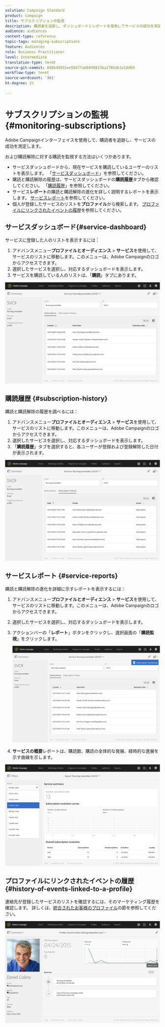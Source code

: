 ```yaml
---
solution: Campaign Standard
product: campaign
title: サブスクリプションの監視
description: 購読者を追跡し、ダッシュボードとレポートを使用してサービスの成功を測定する方法について説明します。
audience: audiences
content-type: reference
topic-tags: managing-subscriptions
feature: Audiences
role: Business Practitioner
level: Intermediate
translation-type: tm+mt
source-git-commit: 088b49931ee5047fa6b949813ba17654b1e10d60
workflow-type: tm+mt
source-wordcount: '361'
ht-degree: 2%

---
```



# サブスクリプションの監視{#monitoring-subscriptions}

Adobe Campaignインターフェイスを使用して、購読者を追跡し、サービスの成功を測定します。

および購読解除に対する購読を監視する方法はいくつかあります。

* サービスダッシュボードから、現在サービスを購読しているユーザーのリストを表示します。 「[サービスダッシュボード](#service-dashboard)」を参照してください。
* 購読と購読解除の履歴は、サービスダッシュボードの&#x200B;**購読履歴**&#x200B;タブから確認してください。 「[購読履歴](#subscription-history)」を参照してください。
* サービス&#x200B;**レポート**&#x200B;の購読と購読解除の進化を詳しく説明するレポートを表示します。 [サービスレポート](#service-reports)を参照してください。
* 個人が登録したサービスのリストを&#x200B;**プロファイル**&#x200B;から検索します。 [プロファイルにリンクされたイベントの履歴](#history-of-events-linked-to-a-profile)を参照してください。

## サービスダッシュボード{#service-dashboard}

サービスに登録した人のリストを表示するには：

1. アドバンスメニュー&#x200B;**プロファイルとオーディエンス** > **サービス**&#x200B;を使用して、サービスのリストに移動します。このメニューは、Adobe Campaignのロゴからアクセスできます。
1. 選択したサービスを選択し、対応するダッシュボードを表示します。
1. サービスを購読している人のリストは、「**購読**」タブにあります。

![](assets/lp_monitoring_subscriptions_1.png)

## 購読履歴 {#subscription-history}

購読と購読解除の履歴を調べるには：

1. アドバンスメニュー&#x200B;**プロファイルとオーディエンス** > **サービス**&#x200B;を使用して、サービスのリストに移動します。このメニューは、Adobe Campaignのロゴからアクセスできます。
1. 選択したサービスを選択し、対応するダッシュボードを表示します。
1. 「**購読履歴**」タブを選択すると、各ユーザーが登録および登録解除した日付が表示されます。

![](assets/lp_monitoring_subscriptions_2.png)

## サービスレポート {#service-reports}

購読と購読解除の進化を詳細に示すレポートを表示するには：

1. アドバンスメニュー&#x200B;**プロファイルとオーディエンス** > **サービス**&#x200B;を使用して、サービスのリストに移動します。このメニューは、Adobe Campaignのロゴからアクセスできます。
1. 選択したサービスを選択し、対応するダッシュボードを表示します。
1. アクションバーの「**レポート**」ボタンをクリックし、選択画面の「**購読監視**」をクリックします。

   ![](assets/lp_monitoring_subscriptions_3.png)

1. **サービスの概要**&#x200B;レポートは、購読数、購読の全体的な発展、経時的な進展を示す曲線を示します。

![](assets/lp_monitoring_subscriptions_4.png)

## プロファイルにリンクされたイベントの履歴{#history-of-events-linked-to-a-profile}

連絡先が登録したサービスのリストを確認するには、そのマーケティング履歴を確認します。 詳しくは、[統合されたお客様のプロファイル](../../audiences/using/integrated-customer-profile.md)の節を参照してください。

![](assets/lp_monitoring_subscriptions_5.png)


